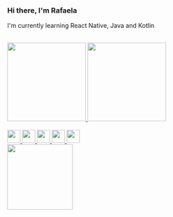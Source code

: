 ### Hi there, I'm Rafaela 


<p>I'm currently learning React Native, Java and Kotlin </p>

<br>

<div>
    <a href="https://github.com/rafatillmann">
        <img height="180em"
            src="https://github-readme-stats.vercel.app/api?username=rafatillmann&show_icons=true&theme=react&include_all_commits=true&count_private=true" />
        <img height="180em"
            src="https://github-readme-stats.vercel.app/api/top-langs/?username=rafatillmann&layout=compact&langs_count=7&theme=react" />
</div>
    
<br>

<div>
    <div> 
        <img height="30em" src="https://cdn.jsdelivr.net/gh/devicons/devicon/icons/python/python-original.svg" />
        <img height="30em" src="https://cdn.jsdelivr.net/gh/devicons/devicon/icons/javascript/javascript-original.svg" />
        <img height="30em" src="https://cdn.jsdelivr.net/gh/devicons/devicon/icons/html5/html5-original.svg" />
        <img height="30em" src="https://cdn.jsdelivr.net/gh/devicons/devicon/icons/css3/css3-original.svg" />
        <img height="30em" src="https://cdn.jsdelivr.net/gh/devicons/devicon/icons/figma/figma-original.svg" />  
    </div>
    <img height="150em" src="http://31.media.tumblr.com/96fbb243107e463dff7a4b8d492215a7/tumblr_n1jq9mEa0W1sujz4so2_500.gif" />
</div> 
